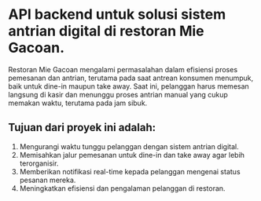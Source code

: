 # API backend untuk solusi sistem antrian digital di restoran Mie Gacoan.

Restoran Mie Gacoan mengalami permasalahan dalam efisiensi proses pemesanan dan antrian, terutama pada saat antrean konsumen menumpuk, baik untuk dine-in maupun take away. Saat ini, pelanggan harus memesan langsung di kasir dan menunggu proses antrian manual yang cukup memakan waktu, terutama pada jam sibuk.

## Tujuan dari proyek ini adalah:
1. Mengurangi waktu tunggu pelanggan dengan sistem antrian digital.
2. Memisahkan jalur pemesanan untuk dine-in dan take away agar lebih terorganisir.
3. Memberikan notifikasi real-time kepada pelanggan mengenai status pesanan mereka.
4. Meningkatkan efisiensi dan pengalaman pelanggan di restoran.


